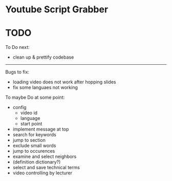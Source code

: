 <!--
author:   Daniel Hoffmann
version:  0.0.1
language: en
narrator: US English Female

script: http://localhost:3000/home/english-lia/base.js
script: http://localhost:3000/home/english-lia/consys.js
script: http://localhost:3000/home/english-lia/grabber.js
script: http://localhost:3000/home/english-lia/grabber-lia-bridge.js
script: http://localhost:3000/home/english-lia/lul.js
link: http://localhost:3000/home/english-lia/lul.css
link: http://localhost:3000/home/english-lia/consys.css

-->

# Youtube Script Grabber 

<script input="hidden" defer>
  startGrabber();
</script>

<div id='grabber-frame'></div>

# TODO

To Do next:
* clean up & prettify codebase

------
Bugs to fix:
* loading video does not work after hopping slides
* fix some languaes not working


To maybe Do at some point:
* config
  * video id
  * language
  * start point
* implement message at top
* search for keywords
* jump to section
* exclude small words
* jump to occurences
* examine and select neighbors
* (definition dictionary?)
* select and save technical terms
* video controlling by lecturer




